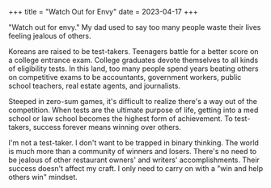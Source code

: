 +++
title = "Watch Out for Envy"
date = 2023-04-17
+++

"Watch out for envy." My dad used to say too many people waste their lives feeling jealous of others.

Koreans are raised to be test-takers. Teenagers battle for a better score on a college entrance exam. College graduates devote themselves to all kinds of eligibility tests. In this land, too many people spend years beating others on competitive exams to be accountants, government workers, public school teachers, real estate agents, and journalists.

Steeped in zero-sum games, it's difficult to realize there's a way out of the competition. When tests are the ultimate purpose of life, getting into a med school or law school becomes the highest form of achievement. To test-takers, success forever means winning over others.

I'm not a test-taker. I don't want to be trapped in binary thinking. The world is much more than a community of winners and losers. There's no need to be jealous of other restaurant owners' and writers' accomplishments. Their success doesn't affect my craft. I only need to carry on with a "win and help others win" mindset.